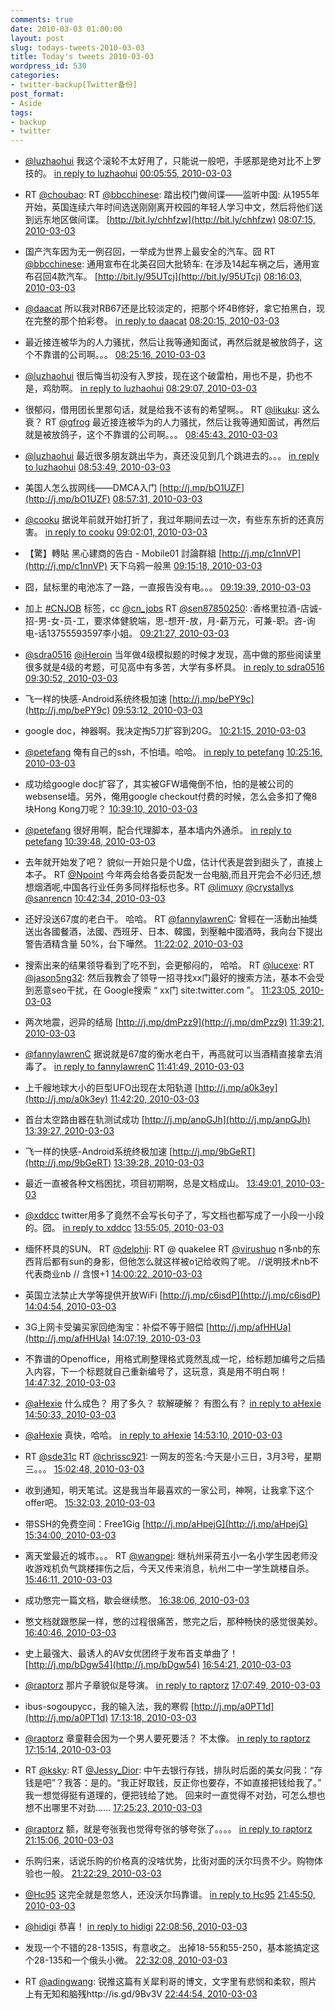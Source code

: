 ```yaml
---
comments: true
date: 2010-03-03 01:00:00
layout: post
slug: todays-tweets-2010-03-03
title: Today's tweets 2010-03-03
wordpress_id: 530
categories:
- twitter-backup[Twitter备份]
post_format:
- Aside
tags:
- backup
- twitter
---
```





  * [@luzhaohui](http://twitter.com/luzhaohui) 我这个滚轮不太好用了，只能说一般吧，手感那是绝对比不上罗技的。 [in reply to luzhaohui](http://twitter.com/luzhaohui/statuses/9880124766) [00:05:55, 2010-03-03](http://twitter.com/gfrog/statuses/9880187284)





  * RT [@choubao](http://twitter.com/choubao): RT [@bbcchinese](http://twitter.com/bbcchinese): 踏出校门做间谍——监听中国: 从1955年开始，英国连续六年时间选送刚刚离开校园的年轻人学习中文，然后将他们送到远东地区做间谍。 [http://bit.ly/chhfzw](http://bit.ly/chhfzw) [08:07:15, 2010-03-03](http://twitter.com/gfrog/statuses/9898406471)





  * 国产汽车因为无一例召回，一举成为世界上最安全的汽车。囧  RT [@bbcchinese](http://twitter.com/bbcchinese): 通用宣布在北美召回大批轿车: 在涉及14起车祸之后，通用宣布召回4款汽车。 [http://bit.ly/95UTcj](http://bit.ly/95UTcj) [08:16:03, 2010-03-03](http://twitter.com/gfrog/statuses/9898769512)





  * [@daacat](http://twitter.com/daacat) 所以我对RB67还是比较淡定的，把那个坏4B修好，拿它拍黑白，现在完整的那个拍彩卷。 [in reply to daacat](http://twitter.com/daacat/statuses/9880401298) [08:20:15, 2010-03-03](http://twitter.com/gfrog/statuses/9898944252)





  * 最近接连被华为的人力骚扰，然后让我等通知面试，再然后就是被放鸽子，这个不靠谱的公司啊。。。 [08:25:16, 2010-03-03](http://twitter.com/gfrog/statuses/9899152374)





  * [@luzhaohui](http://twitter.com/luzhaohui) 很后悔当初没有入罗技，现在这个破雷柏，用也不是，扔也不是，鸡肋啊。 [in reply to luzhaohui](http://twitter.com/luzhaohui/statuses/9880382237) [08:29:07, 2010-03-03](http://twitter.com/gfrog/statuses/9899313417)





  * 很郁闷，借用团长里那句话，就是给我不该有的希望啊。。 RT [@likuku](http://twitter.com/likuku): 这么衰？ RT [@gfrog](http://twitter.com/gfrog) 最近接连被华为的人力骚扰，然后让我等通知面试，再然后就是被放鸽子，这个不靠谱的公司啊。。。 [08:45:43, 2010-03-03](http://twitter.com/gfrog/statuses/9900008403)





  * [@luzhaohui](http://twitter.com/luzhaohui) 最近很多朋友跳出华为，真还没见到几个跳进去的。。。 [in reply to luzhaohui](http://twitter.com/luzhaohui/statuses/9899961429) [08:53:49, 2010-03-03](http://twitter.com/gfrog/statuses/9900346333)





  * 美国人怎么拔网线——DMCA入门 [http://j.mp/bO1UZF](http://j.mp/bO1UZF) [08:57:31, 2010-03-03](http://twitter.com/gfrog/statuses/9900499500)





  * [@cooku](http://twitter.com/cooku) 据说年前就开始打折了，我过年期间去过一次，有些东东折的还真厉害。 [in reply to cooku](http://twitter.com/cooku/statuses/9900580660) [09:02:01, 2010-03-03](http://twitter.com/gfrog/statuses/9900693340)





  * 【驚】轉貼 黑心建商的告白 - Mobile01 討論群組 [http://j.mp/c1nnVP](http://j.mp/c1nnVP) 天下乌鸦一般黑 [09:15:18, 2010-03-03](http://twitter.com/gfrog/statuses/9901233970)





  * 囧，鼠标里的电池冻了一路，一直报告没有电。。。 [09:19:39, 2010-03-03](http://twitter.com/gfrog/statuses/9901410863)





  * 加上 [#CNJOB](http://search.twitter.com/search?q=%23CNJOB) 标签，cc [@cn_jobs](http://twitter.com/cn_jobs) RT [@sen87850250](http://twitter.com/sen87850250): :香格里拉酒-店诚-招-男-女-员-工，要求体健貌端，思-想开-放，月-薪万元，可兼-职。咨-询电-话13755593597李小姐。 [09:21:27, 2010-03-03](http://twitter.com/gfrog/statuses/9901485599)





  * [@sdra0516](http://twitter.com/sdra0516) [@iHeroin](http://twitter.com/iHeroin) 当年做4级模拟题的时候才发现，高中做的那些阅读里很多就是4级的考题，可见高中有多苦，大学有多杯具。 [in reply to sdra0516](http://twitter.com/sdra0516/statuses/9901722974) [09:30:52, 2010-03-03](http://twitter.com/gfrog/statuses/9901875766)





  * 飞一样的快感-Android系统终极加速 [http://j.mp/bePY9c](http://j.mp/bePY9c) [09:53:12, 2010-03-03](http://twitter.com/gfrog/statuses/9902799043)





  * google doc，神器啊。我决定掏5刀扩容到20G。 [10:21:15, 2010-03-03](http://twitter.com/gfrog/statuses/9903996973)





  * [@petefang](http://twitter.com/petefang) 俺有自己的ssh，不怕墙。哈哈。 [in reply to petefang](http://twitter.com/petefang/statuses/9904084746) [10:25:16, 2010-03-03](http://twitter.com/gfrog/statuses/9904169582)





  * 成功给google doc扩容了，其实被GFW墙俺倒不怕，怕的是被公司的websense墙。另外，俺用google checkout付费的时候，怎么会多扣了俺8块Hong Kong刀呢？ [10:39:10, 2010-03-03](http://twitter.com/gfrog/statuses/9904811386)





  * [@petefang](http://twitter.com/petefang) 很好用啊，配合代理脚本，基本墙内外通杀。 [in reply to petefang](http://twitter.com/petefang/statuses/9904509370) [10:39:48, 2010-03-03](http://twitter.com/gfrog/statuses/9904841284)





  * 去年就开始发了吧？ 貌似一开始只是个U盘，估计代表是尝到甜头了，直接上本子。 RT [@Npoint](http://twitter.com/Npoint) 今年两会给各委员配发一台电脑,而且开完会不必归还,想想烟酒呢,中国各行业任务多同样指标也多。RT [@limuxy](http://twitter.com/limuxy) [@crystallys](http://twitter.com/crystallys) [@sanrencn](http://twitter.com/sanrencn) [10:42:34, 2010-03-03](http://twitter.com/gfrog/statuses/9904966092)





  * 还好没送67度的老白干。 哈哈。 RT [@fannylawrenC](http://twitter.com/fannylawrenC): 曾經在一活動出抽獎送出各國餐酒，法國、西班牙、日本、韓國，到壓軸中國酒時，我向台下提出警告酒精含量 50%，台下嘩然。 [11:22:02, 2010-03-03](http://twitter.com/gfrog/statuses/9906661259)





  * 搜索出来的结果领导看到了吃不到，会更郁闷的， 哈哈。 RT [@lucexe](http://twitter.com/lucexe): RT [@jason5ng32](http://twitter.com/jason5ng32): 然后我教会了领导一招寻找xx门最好的搜索方法，基本不会受到恶意seo干扰，在 Google搜索 “ xx门 site:twitter.com ”。 [11:23:05, 2010-03-03](http://twitter.com/gfrog/statuses/9906705389)





  * 两次地震，迥异的结局 [http://j.mp/dmPzz9](http://j.mp/dmPzz9) [11:39:21, 2010-03-03](http://twitter.com/gfrog/statuses/9907373930)





  * [@fannylawrenC](http://twitter.com/fannylawrenC) 据说就是67度的衡水老白干，再高就可以当酒精直接拿去消毒了。 [in reply to fannylawrenC](http://twitter.com/fannylawrenC/statuses/9907231570) [11:41:49, 2010-03-03](http://twitter.com/gfrog/statuses/9907477401)





  * 上千艘地球大小的巨型UFO出现在太阳轨道 [http://j.mp/a0k3ey](http://j.mp/a0k3ey) [11:42:20, 2010-03-03](http://twitter.com/gfrog/statuses/9907498269)





  * 首台太空路由器在轨测试成功 [http://j.mp/anpGJh](http://j.mp/anpGJh) [13:39:27, 2010-03-03](http://twitter.com/gfrog/statuses/9911684261)





  * 飞一样的快感-Android系统终极加速 [http://j.mp/9bGeRT](http://j.mp/9bGeRT) [13:39:28, 2010-03-03](http://twitter.com/gfrog/statuses/9911684739)





  * 最近一直被各种文档困扰，项目初期啊，总是文档成山。 [13:49:01, 2010-03-03](http://twitter.com/gfrog/statuses/9911971270)





  * [@xddcc](http://twitter.com/xddcc) twitter用多了竟然不会写长句子了，写文档也都写成了一小段一小段的。囧。 [in reply to xddcc](http://twitter.com/xddcc/statuses/9912074501) [13:55:05, 2010-03-03](http://twitter.com/gfrog/statuses/9912152033)





  * 缅怀杯具的SUN。 RT [@delphij](http://twitter.com/delphij): RT @ quakelee RT [@virushuo](http://twitter.com/virushuo) n多nb的东西背后都有sun的身影，但他怎么就这样被o记给收购了呢。 //说明技术nb不代表商业nb // 含恨+1 [14:00:22, 2010-03-03](http://twitter.com/gfrog/statuses/9912307515)





  * 英国立法禁止大学等提供开放WiFi [http://j.mp/c6isdP](http://j.mp/c6isdP) [14:04:54, 2010-03-03](http://twitter.com/gfrog/statuses/9912447135)





  * 3G上网卡受骗买家回绝淘宝：补偿不等于赔偿 [http://j.mp/afHHUa](http://j.mp/afHHUa) [14:07:19, 2010-03-03](http://twitter.com/gfrog/statuses/9912516779)





  * 不靠谱的Openoffice，用格式刷整理格式竟然乱成一坨，给标题加编号之后插入内容，下一个标题就自己重新编号了，这玩意，真是用不明白啊！ [14:47:32, 2010-03-03](http://twitter.com/gfrog/statuses/9913604117)





  * [@aHexie](http://twitter.com/aHexie) 什么成色？ 用了多久？ 软解硬解？ 有图么有？ [in reply to aHexie](http://twitter.com/aHexie/statuses/9867609469) [14:50:33, 2010-03-03](http://twitter.com/gfrog/statuses/9913680184)





  * [@aHexie](http://twitter.com/aHexie) 真快，哈哈。 [in reply to aHexie](http://twitter.com/aHexie/statuses/9913739365) [14:53:10, 2010-03-03](http://twitter.com/gfrog/statuses/9913745826)





  * RT [@sde31c](http://twitter.com/sde31c) RT [@chrissc921](http://twitter.com/chrissc921): 一网友的签名:今天是小三日，3月3号，星期三。。。 [15:02:48, 2010-03-03](http://twitter.com/gfrog/statuses/9913993282)





  * 收到通知，明天笔试。这是我当年最喜欢的一家公司，神啊，让我拿下这个offer吧。 [15:32:03, 2010-03-03](http://twitter.com/gfrog/statuses/9914703270)





  * 带SSH的免费空间：Free1Gig [http://j.mp/aHpejG](http://j.mp/aHpejG) [15:34:00, 2010-03-03](http://twitter.com/gfrog/statuses/9914750462)





  * 离天堂最近的城市。。。 RT [@wangpei](http://twitter.com/wangpei): 继杭州采荷五小一名小学生因老师没收游戏机负气跳楼摔伤之后，今天又传来消息，杭州二中一学生跳楼自杀。 [15:46:11, 2010-03-03](http://twitter.com/gfrog/statuses/9915028105)





  * 成功憋完一篇文档，歇会继续憋。 [16:38:06, 2010-03-03](http://twitter.com/gfrog/statuses/9916219692)





  * 憋文档就跟憋屎一样，憋的过程很痛苦，憋完之后，那种畅快的感觉很美妙。 [16:40:46, 2010-03-03](http://twitter.com/gfrog/statuses/9916280109)





  * 史上最强大、最诱人的AV女优团终于发布首支单曲了！ [http://j.mp/bDgw54](http://j.mp/bDgw54) [16:54:21, 2010-03-03](http://twitter.com/gfrog/statuses/9916589571)





  * [@raptorz](http://twitter.com/raptorz) 那片子章貌似是导演。 [in reply to raptorz](http://twitter.com/raptorz/statuses/9916855407) [17:07:49, 2010-03-03](http://twitter.com/gfrog/statuses/9916900423)





  * ibus-sogoupycc，我的输入法，我的寒假 [http://j.mp/a0PT1d](http://j.mp/a0PT1d) [17:13:18, 2010-03-03](http://twitter.com/gfrog/statuses/9917024554)





  * [@raptorz](http://twitter.com/raptorz) 章童鞋会因为一个男人要死要活？ 不太像。 [in reply to raptorz](http://twitter.com/raptorz/statuses/9916978022) [17:15:14, 2010-03-03](http://twitter.com/gfrog/statuses/9917067834)





  * RT [@ksky](http://twitter.com/ksky): RT [@Jessy_Dior](http://twitter.com/Jessy_Dior): 中午去银行存钱，排队时后面的美女问我：“存钱是吧”？我答：是的。“我正好取钱，反正你也要存，不如直接把钱给我了。”
我一想觉得挺有道理的，便把钱给了她。
回来时一直觉得不对劲，可怎么想也想不出哪里不对劲…… [17:25:23, 2010-03-03](http://twitter.com/gfrog/statuses/9917297729)





  * [@raptorz](http://twitter.com/raptorz) 额，就是夸张我也觉得夸张的够夸张了。。。。 [in reply to raptorz](http://twitter.com/raptorz/statuses/9917173547) [21:15:06, 2010-03-03](http://twitter.com/gfrog/statuses/9923367169)





  * 乐购归来，话说乐购的价格真的没啥优势，比街对面的沃尔玛贵不少。购物体验也一般。 [21:22:29, 2010-03-03](http://twitter.com/gfrog/statuses/9923620231)





  * [@Hc95](http://twitter.com/Hc95) 这完全就是忽悠人，还没沃尔玛靠谱。 [in reply to Hc95](http://twitter.com/Hc95/statuses/9923678437) [21:45:50, 2010-03-03](http://twitter.com/gfrog/statuses/9924435220)





  * [@hidigi](http://twitter.com/hidigi) 恭喜！ [in reply to hidigi](http://twitter.com/hidigi/statuses/9925047542) [22:08:56, 2010-03-03](http://twitter.com/gfrog/statuses/9925291030)





  * 发现一个不错的28-135IS，有意收之。 出掉18-55和55-250，基本能搞定这个28-135和一个俄头小微。 [22:32:08, 2010-03-03](http://twitter.com/gfrog/statuses/9926184732)





  * RT [@adingwang](http://twitter.com/adingwang): 锐推这篇有关犀利哥的博文，文字里有悲悯和柔软，照片上有无知和脑残http://is.gd/9Bv3V [22:44:54, 2010-03-03](http://twitter.com/gfrog/statuses/9926677003)




